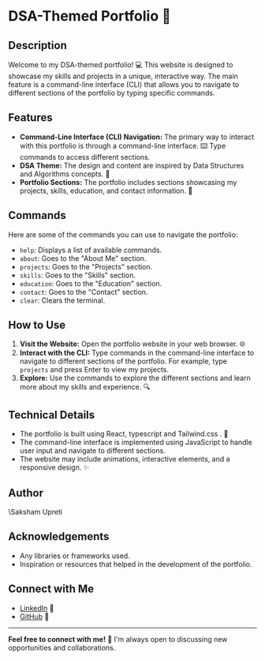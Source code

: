 # DSA-Themed Portfolio 🚀

## Description

Welcome to my DSA-themed portfolio! 💻 This website is designed to showcase my skills and projects in a unique, interactive way.  The main feature is a command-line interface (CLI) that allows you to navigate to different sections of the portfolio by typing specific commands.

## Features

* **Command-Line Interface (CLI) Navigation:** The primary way to interact with this portfolio is through a command-line interface. ⌨️ Type commands to access different sections.
* **DSA Theme:** The design and content are inspired by Data Structures and Algorithms concepts. 🧠
* **Portfolio Sections:** The portfolio includes sections showcasing my projects, skills, education, and contact information. 📂

## Commands

Here are some of the commands you can use to navigate the portfolio:

* `help`:  Displays a list of available commands.
* `about`:  Goes to the "About Me" section.
* `projects`:  Goes to the "Projects" section.
* `skills`:  Goes to the "Skills" section.
* `education`:  Goes to the "Education" section.
* `contact`:  Goes to the "Contact" section.
* `clear`:  Clears the terminal.

## How to Use

1.  **Visit the Website:** Open the portfolio website in your web browser. 🌐
2.  **Interact with the CLI:** Type commands in the command-line interface to navigate to different sections of the portfolio.  For example, type `projects` and press Enter to view my projects.
3.  **Explore:** Use the commands to explore the different sections and learn more about my skills and experience. 🔍

## Technical Details

* The portfolio is built using React, typescript and Tailwind.css . 🚀
* The command-line interface is implemented using JavaScript to handle user input and navigate to different sections.
* The website may include animations, interactive elements, and a responsive design. ✨

## Author

\Saksham Upreti

## Acknowledgements

* Any libraries or frameworks used.
* Inspiration or resources that helped in the development of the portfolio.
    
## Connect with Me

* [LinkedIn](www.linkedin.com/in/saksham-upreti-15539b288) 💼
* [GitHub]((https://github.com/saksham101s)) 🐙

---

**Feel free to connect with me!** 🚀 I'm always open to discussing new opportunities and collaborations.
